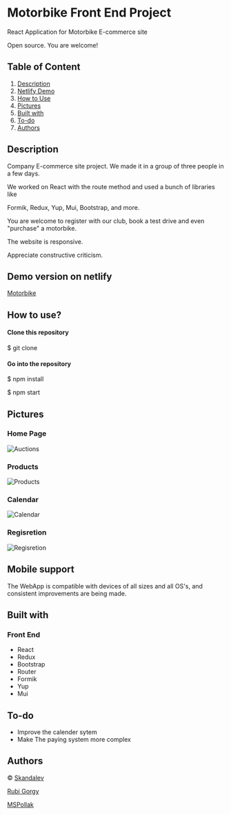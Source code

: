 
# Motorbike Front End Project

 React Application for Motorbike  E-commerce site 

 Open source. You are welcome!



## Table of Content

1. [ Description ](#Description)
2. [ Netlify Demo ](#Demo)
3. [ How to Use ](#use)
4. [ Pictures ](#Pictures)
5. [ Built with ](#Builtwith)
6. [ To-do ](#To-do)
7. [ Authors ](#Author)



## Description <a name="Description"></a>

 Company E-commerce site project. We made it in a group of three people in a few days.


 We worked on React with the route method and used a bunch of libraries like 
 
 Formik, Redux, Yup, Mui, Bootstrap, and more.
 
  You are welcome to register with our club, book a test drive and even "purchase" a 
  motorbike. 

The website is responsive.

Appreciate constructive criticism.

 
## Demo version on netlify <a name="Demo"></a>
[Motorbike](https://motorbike-ducati.netlify.app/)


## How to use? <a name="use"></a>

#### Clone this repository
$ git clone              

#### Go into the repository

$ npm install

$ npm start


## Pictures <a name="Pictures"></a>

### Home Page

![Auctions](https://res.cloudinary.com/dumgi49os/image/upload/v1666351958/samples/gitHub/Screenshot_2022-10-21_at_14-07-38_React_App_nztcdd.png)

### Products

![Products](https://res.cloudinary.com/dumgi49os/image/upload/v1666350643/samples/gitHub/Screenshot_2022-10-21_at_14-07-52_React_App_g2iyuv.png)

### Calendar

![Calendar](https://res.cloudinary.com/dumgi49os/image/upload/v1666350606/samples/gitHub/Screenshot_2022-10-21_at_14-08-50_React_App_fdidsh.png)

### Regisretion

![Regisretion](https://res.cloudinary.com/dumgi49os/image/upload/v1666350658/samples/gitHub/Screenshot_2022-10-21_at_14-08-22_React_App_tao7oe.png)

## Mobile support
The WebApp is compatible with devices of all sizes and all OS's, and consistent improvements are being made.



## Built with  <a name="Builtwith"></a>

### Front End
- React
- Redux
- Bootstrap
- Router
- Formik
- Yup
- Mui



## To-do   <a name="To-do"></a>
- Improve the calender sytem
- Make The paying system more complex



## Authors  <a name="Author"></a>

© [Skandalev ](https://github.com/Skandalev)

  [Rubi Gorgy](https://github.com/RubyGorgy)
  
  [MSPollak](https://github.com/MSPollak)

